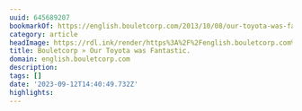 ```yaml
---
uuid: 645689207
bookmarkOf: https://english.bouletcorp.com/2013/10/08/our-toyota-was-fantastic/
category: article
headImage: https://rdl.ink/render/https%3A%2F%2Fenglish.bouletcorp.com%2F2013%2F10%2F08%2Four-toyota-was-fantastic%2F
title: Bouletcorp » Our Toyota was Fantastic.
domain: english.bouletcorp.com
description:
tags: []
date: '2023-09-12T14:40:49.732Z'
highlights:
---
```




